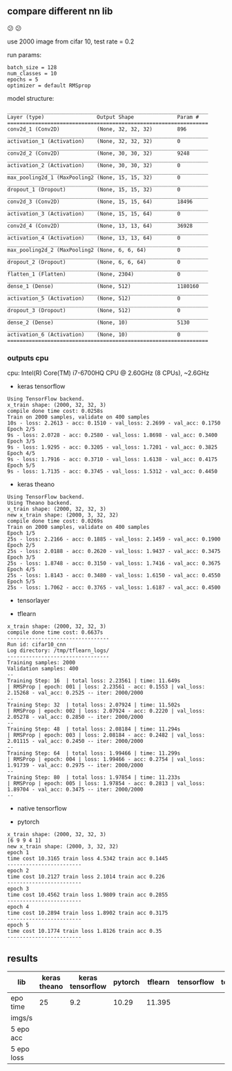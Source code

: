 ## compare different nn lib

:confused:  :confused:

use 2000 image from cifar 10, test rate = 0.2

run params:

```
batch_size = 128
num_classes = 10
epochs = 5
optimizer = default RMSprop
```

model structure:

```
_________________________________________________________________
Layer (type)                 Output Shape              Param #
=================================================================
conv2d_1 (Conv2D)            (None, 32, 32, 32)        896
_________________________________________________________________
activation_1 (Activation)    (None, 32, 32, 32)        0
_________________________________________________________________
conv2d_2 (Conv2D)            (None, 30, 30, 32)        9248
_________________________________________________________________
activation_2 (Activation)    (None, 30, 30, 32)        0
_________________________________________________________________
max_pooling2d_1 (MaxPooling2 (None, 15, 15, 32)        0
_________________________________________________________________
dropout_1 (Dropout)          (None, 15, 15, 32)        0
_________________________________________________________________
conv2d_3 (Conv2D)            (None, 15, 15, 64)        18496
_________________________________________________________________
activation_3 (Activation)    (None, 15, 15, 64)        0
_________________________________________________________________
conv2d_4 (Conv2D)            (None, 13, 13, 64)        36928
_________________________________________________________________
activation_4 (Activation)    (None, 13, 13, 64)        0
_________________________________________________________________
max_pooling2d_2 (MaxPooling2 (None, 6, 6, 64)          0
_________________________________________________________________
dropout_2 (Dropout)          (None, 6, 6, 64)          0
_________________________________________________________________
flatten_1 (Flatten)          (None, 2304)              0
_________________________________________________________________
dense_1 (Dense)              (None, 512)               1180160
_________________________________________________________________
activation_5 (Activation)    (None, 512)               0
_________________________________________________________________
dropout_3 (Dropout)          (None, 512)               0
_________________________________________________________________
dense_2 (Dense)              (None, 10)                5130
_________________________________________________________________
activation_6 (Activation)    (None, 10)                0
=================================================================
```

### outputs cpu

cpu: Intel(R) Core(TM) i7-6700HQ CPU @ 2.60GHz (8 CPUs), ~2.6GHz

* keras tensorflow

```
Using TensorFlow backend.
x_train shape: (2000, 32, 32, 3)
compile done time cost: 0.0258s
Train on 2000 samples, validate on 400 samples
10s - loss: 2.2613 - acc: 0.1510 - val_loss: 2.2699 - val_acc: 0.1750
Epoch 2/5
9s - loss: 2.0728 - acc: 0.2580 - val_loss: 1.8698 - val_acc: 0.3400
Epoch 3/5
9s - loss: 1.9295 - acc: 0.3205 - val_loss: 1.7201 - val_acc: 0.3825
Epoch 4/5
9s - loss: 1.7916 - acc: 0.3710 - val_loss: 1.6138 - val_acc: 0.4175
Epoch 5/5
9s - loss: 1.7135 - acc: 0.3745 - val_loss: 1.5312 - val_acc: 0.4450
```

* keras theano

```
Using TensorFlow backend.
Using Theano backend.
x_train shape: (2000, 32, 32, 3)
new x_train shape: (2000, 3, 32, 32)
compile done time cost: 0.0269s
Train on 2000 samples, validate on 400 samples
Epoch 1/5
25s - loss: 2.2166 - acc: 0.1885 - val_loss: 2.1459 - val_acc: 0.1900
Epoch 2/5
25s - loss: 2.0188 - acc: 0.2620 - val_loss: 1.9437 - val_acc: 0.3475
Epoch 3/5
25s - loss: 1.8748 - acc: 0.3150 - val_loss: 1.7416 - val_acc: 0.3675
Epoch 4/5
25s - loss: 1.8143 - acc: 0.3480 - val_loss: 1.6150 - val_acc: 0.4550
Epoch 5/5
25s - loss: 1.7062 - acc: 0.3765 - val_loss: 1.6187 - val_acc: 0.4500
```

* tensorlayer

* tflearn

```
x_train shape: (2000, 32, 32, 3)
compile done time cost: 0.6637s
---------------------------------
Run id: cifar10_cnn
Log directory: /tmp/tflearn_logs/
---------------------------------
Training samples: 2000
Validation samples: 400
--
Training Step: 16  | total loss: 2.23561 | time: 11.649s
| RMSProp | epoch: 001 | loss: 2.23561 - acc: 0.1553 | val_loss: 2.15268 - val_acc: 0.2525 -- iter: 2000/2000
--
Training Step: 32  | total loss: 2.07924 | time: 11.502s
| RMSProp | epoch: 002 | loss: 2.07924 - acc: 0.2220 | val_loss: 2.05278 - val_acc: 0.2850 -- iter: 2000/2000
--
Training Step: 48  | total loss: 2.08184 | time: 11.294s
| RMSProp | epoch: 003 | loss: 2.08184 - acc: 0.2482 | val_loss: 2.01115 - val_acc: 0.2450 -- iter: 2000/2000
--
Training Step: 64  | total loss: 1.99466 | time: 11.299s
| RMSProp | epoch: 004 | loss: 1.99466 - acc: 0.2754 | val_loss: 1.91739 - val_acc: 0.2975 -- iter: 2000/2000
--
Training Step: 80  | total loss: 1.97854 | time: 11.233s
| RMSProp | epoch: 005 | loss: 1.97854 - acc: 0.2813 | val_loss: 1.89704 - val_acc: 0.3475 -- iter: 2000/2000
--
```

* native tensorflow

* pytorch

```
x_train shape: (2000, 32, 32, 3)
[6 9 9 4 1]
new x_train shape: (2000, 3, 32, 32)
epoch 1
time cost 10.3165 train loss 4.5342 train acc 0.1445
------------------------
epoch 2
time cost 10.2127 train loss 2.1014 train acc 0.226
------------------------
epoch 3
time cost 10.4562 train loss 1.9809 train acc 0.2855
------------------------
epoch 4
time cost 10.2894 train loss 1.8902 train acc 0.3175
------------------------
epoch 5
time cost 10.1774 train loss 1.8126 train acc 0.35
------------------------
```

## results

| lib      | keras theano | keras tensorflow | pytorch | tflearn | tensorflow | tensorlayer |
| ---------|--------------|------------------|---------|---------|------------|-------------|
|epo time  |       25       |         9.2         |    10.29     |     11.395    |            |             |
|imgs/s    |              |                  |         |         |            |             |
|5 epo acc |              |                  |         |         |            |             |
|5 epo loss|              |                  |         |         |            |             |



              

